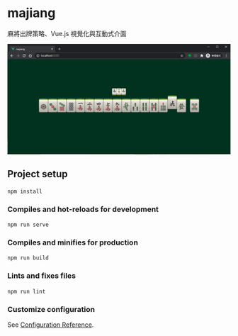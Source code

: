# majiang

麻將出牌策略、Vue.js 視覺化與互動式介面

![](https://raw.githubusercontent.com/tyzesc/majiang/master/demo.png)

## Project setup
```
npm install
```

### Compiles and hot-reloads for development
```
npm run serve
```

### Compiles and minifies for production
```
npm run build
```

### Lints and fixes files
```
npm run lint
```

### Customize configuration
See [Configuration Reference](https://cli.vuejs.org/config/).
